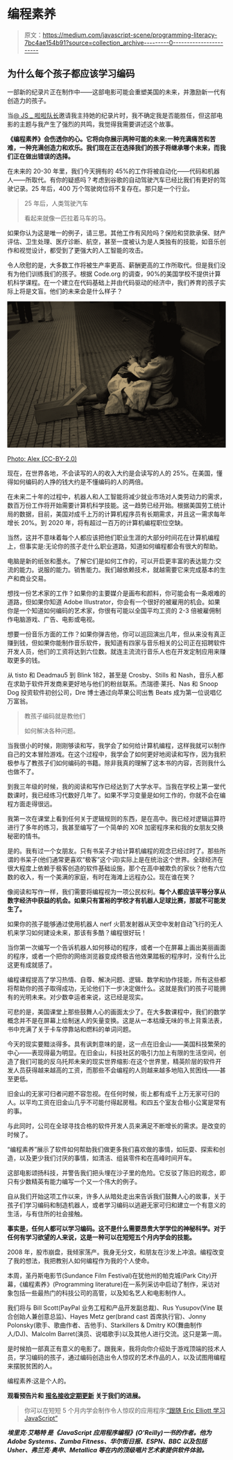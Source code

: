 # 编程素养

> 原文：<https://medium.com/javascript-scene/programming-literacy-7bc4ae154b91?source=collection_archive---------0----------------------->

## 为什么每个孩子都应该学习编码

一部新的纪录片正在制作中——这部电影可能会重塑美国的未来，并激励新一代有创造力的孩子。

当[@ JS _ 啦啦队长](https://twitter.com/js_cheerleader)邀请我主持她的纪录片时，我不确定我是否能胜任，但这部电影的主题与我产生了强烈的共鸣，我觉得我需要讲述这个故事。

**《编程素养》**会伤透你的心。它将向你展示两种可能的未来:一种充满痛苦和苦难，一种充满创造力和欢乐。我们现在正在选择我们的孩子将继承哪个未来，而**我们正在做出错误的选择。**

在未来的 20-30 年里，我们今天拥有的 45%的工作将被自动化——代码和机器人——所取代。有你的疑惑吗？考虑到谷歌的自动驾驶汽车已经比我们有更好的驾驶记录。25 年后，400 万个驾驶岗位将不复存在。那只是一个行业。

> 25 年后，人类驾驶汽车
> 
> 看起来就像一匹拉着马车的马。

如果你认为这是唯一的例子，请三思。其他工作有风险吗？保险和贷款承保、财产评估、卫生处理、医疗诊断、航空，甚至一度被认为是人类独有的技能，如音乐创作和视觉设计，都受到了更强大的人工智能的攻击。

令人欣慰的是，大多数工作将被生产率更高、薪酬更高的工作所取代。但是我们没有为他们训练我们的孩子。根据 Code.org 的调查，90%的美国学校不提供计算机科学课程。在一个建立在代码基础上并由代码驱动的经济中，我们养育的孩子实际上将是文盲。他们的未来会是什么样子？

![](img/4ba80667b83042fe92ea7c9530f6a64d.png)

[Photo: Alex (CC-BY-2.0)](https://www.flickr.com/photos/eflon/4216653029/)

现在，在世界各地，不会读写的人的收入大约是会读写的人的 25%。在美国，懂得如何编码的人挣的钱大约是不懂编码的人的两倍。

在未来二十年的过程中，机器人和人工智能将减少就业市场对人类劳动力的需求，数百万份工作将开始需要计算机科学技能。这一趋势已经开始。根据美国劳工统计局的数据，目前，美国对成千上万的计算机程序员有长期需求，并且这一需求每年增长 20%。到 2020 年，将有超过一百万的计算机编程职位空缺。

当然，这并不意味着每个人都应该把他们职业生涯的大部分时间花在计算机编程上，但事实是:无论你的孩子走什么职业道路，知道如何编程都会有很大的帮助。

电脑是新的纸张和墨水。了解它们是如何工作的，可以开启更丰富的表达能力:交流的能力。说服的能力。销售能力。我们越依赖技术，就越需要它来完成基本的生产和商业交易。

想找一份艺术家的工作？如果你的主要媒介是画布和颜料，你可能会有一条艰难的道路，但如果你知道 Adobe Illustrator，你会有一个很好的被雇用的机会。如果你是一个知道如何编码的艺术家，你很有可能以全国平均工资的 2-3 倍被雇佣制作电脑游戏、广告、电影或电视。

想要一份音乐方面的工作？如果你弹吉他，你可以巡回演出几年，但从来没有真正赚到钱，但如果你能制作音乐软件，我知道有四家与音乐相关的公司正在招聘软件开发人员，他们的工资将达到六位数。就连主流流行音乐人也在开发定制应用来赚取更多的钱。

从 tisto 和 Deadmau5 到 Blink 182，甚至是 Crosby、Stills 和 Nash，音乐人都在求助于软件开发商来更好地与他们的粉丝联系。杰瑞德·莱托、Nas 和 Snoop Dog 投资软件初创公司，Dre 博士通过向苹果公司出售 Beats 成为第一位说唱亿万富翁。

> 教孩子编码就是教他们
> 
> 如何解决各种问题。

当我很小的时候，刚刚够读和写，我学会了如何给计算机编程，这样我就可以制作自己的文本冒险游戏。在这个过程中，我学会了如何更好地阅读和写作，因为我积极参与了教孩子们如何编码的书籍。除非我真的理解了这本书的内容，否则我什么也做不了。

到我三年级的时候，我的阅读和写作已经达到了大学水平。当我在学校上第一堂代数课时，我已经练习代数好几年了。如果不学习变量是如何工作的，你就不会在编程方面走得很远。

我第一次在课堂上看到任何关于逻辑规则的东西，是在高中。我已经对逻辑运算符进行了多年的练习，我甚至编写了一个简单的 XOR 加密程序来和我的女朋友交换秘密的情书。

是的。我有过一个女朋友。只有书呆子才给计算机编程的观念已经过时了。那些所谓的书呆子(他们通常更喜欢“极客”这个词)实际上是在统治这个世界。全球经济在很大程度上依赖于极客创造的软件基础设施，那个在高中被欺负的家伙？他有六位数的收入，有一个美满的家庭，有时在海滩上远程办公。现在谁在笑？

像阅读和写作一样，我们需要将编程视为一项公民权利。**每个人都应该平等分享从数字经济中获益的机会。如果只有富裕的学校才有机器人足球比赛，那就不可能发生了。**

如果你的孩子能够通过使用机器人 nerf 火箭发射器从天空中发射自动飞行的无人机来学习如何建设未来，那该有多酷？编程很好玩！

当你第一次编写一个告诉机器人如何移动的程序，或者一个在屏幕上画出美丽画面的程序，或者一个把你的网络浏览器变成终极吉他效果踏板的程序时，没有什么比这更有成就感了。

编程课程提高了学习热情、自尊、解决问题、逻辑、数学和协作技能，所有这些都将帮助你的孩子取得成功，无论他们下一步决定做什么。这就是我们的孩子可能拥有的光明未来。对少数幸运者来说，这已经是现实。

可悲的是，美国课堂上那些鼓舞人心的画面太少了。在大多数课程中，我们的数学概念并不是在屏幕上绘制迷人的矢量变换。这是从一本枯燥无味的书上背乘法表，书中充满了关于卡车停靠站和燃料的单词问题。

今天的现实要黯淡得多。具有讽刺意味的是，这一点在旧金山——美国科技繁荣的中心——表现得最为明显。在旧金山，科技社区的吸引力加上有限的生活空间，创造了我们可能的反乌托邦未来的现实世界缩影:在这个世界里，精英阶层的软件开发人员获得越来越高的工资，而那些不会编程的人则越来越多地陷入贫困线——甚至更低。

旧金山的无家可归者问题不容忽视。在任何时候，街上都有成千上万无家可归的人。以平均工资在旧金山几乎不可能付得起房租。和四五个室友合租小公寓是常有的事。

与此同时，公司在全球寻找合格的软件开发人员来满足不断增长的需求。是改变的时候了。

“编程素养”展示了软件如何帮助我们做更多我们喜欢做的事情，如玩耍、探索和创造，以及更少我们讨厌的事情，如清洁、组装零件和在高峰时间开车。

这部电影颂扬科技，并警告我们把头埋在沙子里的危险。它反驳了陈旧的观念，即只有少数精英有能力编写一个又一个伟大的例子。

自从我们开始这项工作以来，许多人从暗处走出来告诉我们鼓舞人心的故事，关于孩子们学习编码和制造机器人，或者学习编码以逃避无家可归和建立一个有意义的生活，与有住所的社会接触。

**事实是，任何人都可以学习编码。这不是什么需要昂贵大学学位的神秘科学。对于任何有学习欲望的人来说，这是一种可以在短短五个月内学会的技能。**

2008 年，股市崩盘，我倾家荡产。我身无分文，和朋友在沙发上冲浪。编程改变了我的想法，我把教别人如何编程作为我的个人使命。

本周，圣丹斯电影节(Sundance Film Festival)在犹他州的帕克城(Park City)开幕，《编程素养》(Programming literature)在一系列采访中启动了制作，采访对象包括一些最热门的科技公司的高管，以及知名艺人和电影制作人。

我们将与 Bill Scott(PayPal 业务工程和产品开发副总裁)、Rus Yusupov(Vine 联合创始人兼创意总监)、Hayes Metz ger(brand cast 首席执行官)、Jonny Polonsky(歌手、歌曲作者、吉他手)、Starkillers & Dmitry KO(舞曲制作人/DJ)、Malcolm Barret(演员、说唱歌手)以及其他人进行交流。这只是第一周。

是时候拍一部真正有意义的电影了。跟我来，我将向你介绍处于游戏顶端的技术人员，学习编码的孩子，通过编码创造出令人惊叹的艺术作品的人，以及试图用编程来摆脱贫困的人。

编程素养:这是个人的。

**观看预告片和** [**报名接收定期更新**](http://www.programmingliteracy.com/) **关于我们的进展。**

> 你可以在短短 5 个月内学会制作令人惊叹的应用程序:[“跟随 Eric Elliott 学习 JavaScript”](https://ericelliottjs.com)

*****埃里克·艾略特*** *是《JavaScript 应用程序编程》(O'Reilly)一书的作者。他为 Adobe Systems、Zumba Fitness、华尔街日报、ESPN、BBC 以及包括 Usher、弗兰克·奥申、Metallica 等在内的顶级唱片艺术家提供软件体验。***